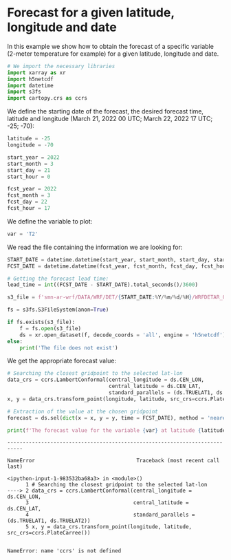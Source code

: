 # Forecast for a given latitude, longitude and date

In this example we show how to obtain the forecast of a specific variable (2-meter temperature for example) for a given latitude, longitude and date.


```python
# We import the necessary libraries
import xarray as xr
import h5netcdf
import datetime
import s3fs
import cartopy.crs as ccrs
```

We define the starting date of the forecast, the desired forecast time, latitude and longitude (March 21, 2022 00 UTC; March 22, 2022 17 UTC; -25; -70):


```python
latitude = -25
longitude = -70

start_year = 2022
start_month = 3
start_day = 21
start_hour = 0

fcst_year = 2022
fcst_month = 3
fcst_day = 22
fcst_hour = 17
```

We define the variable to plot:


```python
var = 'T2'
```

We read the file containing the information we are looking for:


```python
START_DATE = datetime.datetime(start_year, start_month, start_day, start_hour)
FCST_DATE = datetime.datetime(fcst_year, fcst_month, fcst_day, fcst_hour)

# Getting the forecast lead time:
lead_time = int((FCST_DATE - START_DATE).total_seconds()/3600)

s3_file = f'smn-ar-wrf/DATA/WRF/DET/{START_DATE:%Y/%m/%d/%H}/WRFDETAR_01H_{START_DATE:%Y%m%d_%H}_{lead_time:03d}.nc'

fs = s3fs.S3FileSystem(anon=True)

if fs.exists(s3_file):
    f = fs.open(s3_file)
    ds = xr.open_dataset(f, decode_coords = 'all', engine = 'h5netcdf')
else:
    print('The file does not exist')
```


We get the appropriate forecast value:


```python
# Searching the closest gridpoint to the selected lat-lon 
data_crs = ccrs.LambertConformal(central_longitude = ds.CEN_LON, 
                                 central_latitude = ds.CEN_LAT, 
                                 standard_parallels = (ds.TRUELAT1, ds.TRUELAT2))
x, y = data_crs.transform_point(longitude, latitude, src_crs=ccrs.PlateCarree())

# Extraction of the value at the chosen gridpoint
forecast = ds.sel(dict(x = x, y = y, time = FCST_DATE), method = 'nearest')[var]

print(f'The forecast value for the variable {var} at latitude {latitude} and longitude {longitude} is: {forecast.values:0.2f}')
```


    ---------------------------------------------------------------------------

    NameError                                 Traceback (most recent call last)

    <ipython-input-1-983532ba68a3> in <module>()
          1 # Searching the closest gridpoint to the selected lat-lon
    ----> 2 data_crs = ccrs.LambertConformal(central_longitude = ds.CEN_LON, 
          3                                  central_latitude = ds.CEN_LAT,
          4                                  standard_parallels = (ds.TRUELAT1, ds.TRUELAT2))
          5 x, y = data_crs.transform_point(longitude, latitude, src_crs=ccrs.PlateCarree())


    NameError: name 'ccrs' is not defined

